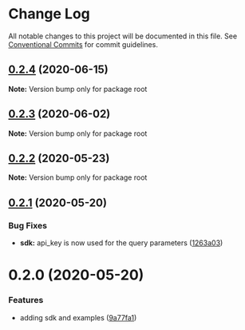 # Change Log

All notable changes to this project will be documented in this file.
See [Conventional Commits](https://conventionalcommits.org) for commit guidelines.

## [0.2.4](https://github.com/reactivemarkets/platform-js/compare/v0.2.3...v0.2.4) (2020-06-15)

**Note:** Version bump only for package root





## [0.2.3](https://github.com/reactivemarkets/platform-js/compare/v0.2.2...v0.2.3) (2020-06-02)

**Note:** Version bump only for package root





## [0.2.2](https://github.com/reactivemarkets/platform-js/compare/v0.2.1...v0.2.2) (2020-05-23)

**Note:** Version bump only for package root





## [0.2.1](https://github.com/reactivemarkets/platform-js/compare/v0.2.0...v0.2.1) (2020-05-20)


### Bug Fixes

* **sdk:** api_key is now used for the query parameters ([1263a03](https://github.com/reactivemarkets/platform-js/commit/1263a03667a03133dc104582c1f24fcbe37b3709))





# 0.2.0 (2020-05-20)


### Features

* adding sdk and examples ([9a77fa1](https://github.com/reactivemarkets/platform-js/commit/9a77fa105a6dcb6cf657c3a341d352fd4fd37355))
